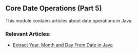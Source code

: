 ## Core Date Operations (Part 5)
This module contains articles about date operations in Java.

### Relevant Articles:
- [Extract Year, Month and Day From Date in Java](https://www.baeldung.com/java-year-month-day)

